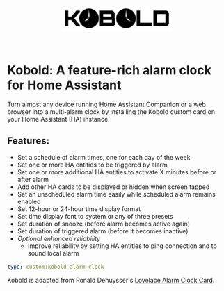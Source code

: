 <br><br>
<div align="center">
    <img src="./assets/kobold-logo.svg" alt="Kobolt Logo" width="50%" align="center" />
</div>
<br><br>

# Kobold: A feature-rich alarm clock for Home Assistant

Turn almost any device running Home Assistant Companion or a web browser into a multi-alarm clock by installing the Kobold custom card on your Home Assistant (HA) instance.

## Features:

- Set a schedule of alarm times, one for each day of the week
- Set one or more HA entities to be triggered by alarm
- Set one or more additional HA entities to activate X minutes before or after alarm
- Add other HA cards to be displayed or hidden when screen tapped
- Set an unscheduled alarm time easily while scheduled alarm remains enabled
- Set 12-hour or 24-hour time display format
- Set time display font to system or any of three presets
- Set duration of snooze (before alarm becomes active again)
- Set duration of triggered alarm (before it becomes inactive)
- *Optional enhanced reliability*
    - Improve reliability by setting HA entities to ping connection and to sound local alarm

```yaml
type: custom:kobold-alarm-clock
```

Kobold is adapted from Ronald Dehuysser's [Lovelace Alarm Clock Card](https://github.com/rdehuyss/homeassistant-lovelace-alarm-clock-card).